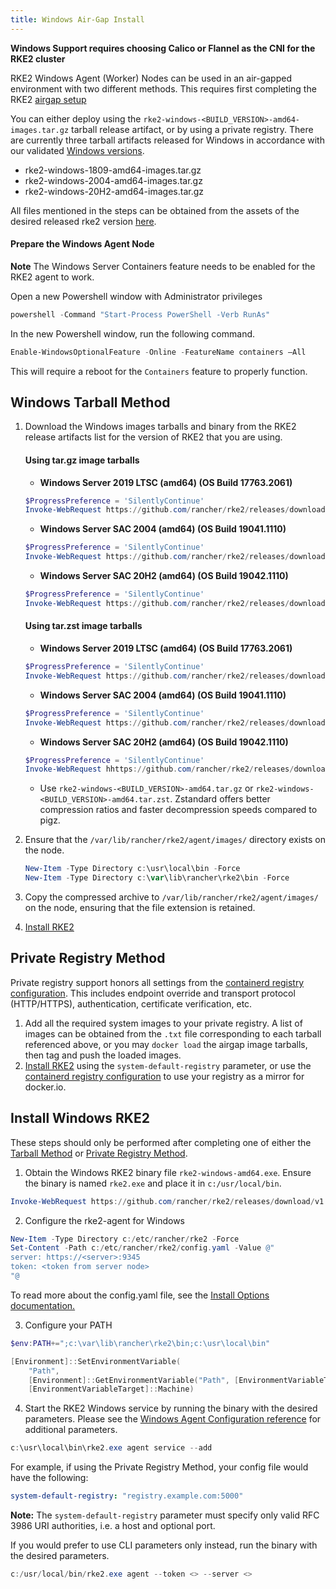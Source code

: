 ```yaml
---
title: Windows Air-Gap Install
---
```


**Windows Support requires choosing Calico or Flannel as the CNI for the RKE2 cluster**

RKE2 Windows Agent (Worker) Nodes can be used in an air-gapped environment with two different methods. This requires first completing the RKE2 [airgap setup](./airgap.md)

You can either deploy using the `rke2-windows-<BUILD_VERSION>-amd64-images.tar.gz` tarball release artifact, or by using a private registry. There are currently three tarball artifacts released for Windows in accordance with our validated [Windows versions](requirements.md#windows).

- rke2-windows-1809-amd64-images.tar.gz
- rke2-windows-2004-amd64-images.tar.gz
- rke2-windows-20H2-amd64-images.tar.gz

All files mentioned in the steps can be obtained from the assets of the desired released rke2 version [here](https://github.com/rancher/rke2/releases).

#### Prepare the Windows Agent Node
**Note** The Windows Server Containers feature needs to be enabled for the RKE2 agent to work.

Open a new Powershell window with Administrator privileges
```powershell
powershell -Command "Start-Process PowerShell -Verb RunAs"
```

In the new Powershell window, run the following command.
```powershell
Enable-WindowsOptionalFeature -Online -FeatureName containers –All
```
This will require a reboot for the `Containers` feature to properly function.

## Windows Tarball Method
    
1. Download the Windows images tarballs and binary from the RKE2 release artifacts list for the version of RKE2 that you are using.
        
    #### Using tar.gz image tarballs

    - **Windows Server 2019 LTSC (amd64) (OS Build 17763.2061)**

    ``` powershell
    $ProgressPreference = 'SilentlyContinue'
    Invoke-WebRequest https://github.com/rancher/rke2/releases/download/v1.26.10%2Brke2r2/rke2-windows-1809-amd64-images.tar.gz -OutFile /var/lib/rancher/rke2/agent/images/rke2-windows-1809-amd64-images.tar.gz 
    ```


    - **Windows Server SAC 2004 (amd64) (OS Build 19041.1110)**

    ``` powershell
    $ProgressPreference = 'SilentlyContinue'  
    Invoke-WebRequest https://github.com/rancher/rke2/releases/download/v1.26.10%2Brke2r2/rke2-windows-2004-amd64-images.tar.gz -OutFile c:/var/lib/rancher/rke2/agent/images/rke2-windows-2004-amd64-images.tar.gz
    ```

    - **Windows Server SAC 20H2 (amd64) (OS Build 19042.1110)**

    ``` powershell
    $ProgressPreference = 'SilentlyContinue'  
    Invoke-WebRequest https://github.com/rancher/rke2/releases/download/v1.26.10%2Brke2r2/rke2-windows-20H2-amd64-images.tar.gz -OutFile c:/var/lib/rancher/rke2/agent/images/rke2-windows-20H2-amd64-images.tar.gz 
    ```

    #### Using tar.zst image tarballs

    - **Windows Server 2019 LTSC (amd64) (OS Build 17763.2061)**

    ``` powershell
    $ProgressPreference = 'SilentlyContinue'  
    Invoke-WebRequest https://github.com/rancher/rke2/releases/download/v1.26.10%2Brke2r2/rke2-windows-1809-amd64-images.tar.zst -OutFile /var/lib/rancher/rke2/agent/images/rke2-windows-1809-amd64-images.tar.zst 
    ```


    - **Windows Server SAC 2004 (amd64) (OS Build 19041.1110)**

    ``` powershell
    $ProgressPreference = 'SilentlyContinue'  
    Invoke-WebRequest https://github.com/rancher/rke2/releases/download/v1.26.10%2Brke2r2/rke2-windows-2004-amd64-images.tar.zst -OutFile c:/var/lib/rancher/rke2/agent/images/rke2-windows-2004-amd64-images.tar.zst 
    ```

    - **Windows Server SAC 20H2 (amd64) (OS Build 19042.1110)**

    ``` powershell
    $ProgressPreference = 'SilentlyContinue'
    Invoke-WebRequest hhttps://github.com/rancher/rke2/releases/download/v1.26.10%2Brke2r2/rke2-windows-20H2-amd64-images.tar.zst -OutFile c:/var/lib/rancher/rke2/agent/images/rke2-windows-20H2-amd64-images.tar.zst
    ```

    - Use `rke2-windows-<BUILD_VERSION>-amd64.tar.gz` or `rke2-windows-<BUILD_VERSION>-amd64.tar.zst`. Zstandard offers better compression ratios and faster decompression speeds compared to pigz.

2. Ensure that the `/var/lib/rancher/rke2/agent/images/` directory exists on the node.

    ```powershell
    New-Item -Type Directory c:\usr\local\bin -Force
    New-Item -Type Directory c:\var\lib\rancher\rke2\bin -Force
    ```

3. Copy the compressed archive to `/var/lib/rancher/rke2/agent/images/` on the node, ensuring that the file extension is retained.

4. [Install RKE2](#install-windows-rke2)

## Private Registry Method
Private registry support honors all settings from the [containerd registry configuration](./containerd_registry_configuration.md). This includes endpoint override and transport protocol (HTTP/HTTPS), authentication, certificate verification, etc.

1. Add all the required system images to your private registry. A list of images can be obtained from the `.txt` file corresponding to each tarball referenced above, or you may `docker load` the airgap image tarballs, then tag and push the loaded images.
2. [Install RKE2](#install-windows-rke2) using the `system-default-registry` parameter, or use the [containerd registry configuration](./containerd_registry_configuration.md) to use your registry as a mirror for docker.io.

## Install Windows RKE2

These steps should only be performed after completing one of either the [Tarball Method](#windows-tarball-method) or [Private Registry Method](#private-registry-method).

1. Obtain the Windows RKE2 binary file `rke2-windows-amd64.exe`. Ensure the binary is named `rke2.exe` and place it in `c:/usr/local/bin`. 
```powershell
Invoke-WebRequest https://github.com/rancher/rke2/releases/download/v1.26.10%2Brke2r2/rke2-windows-amd64.exe -OutFile c:/usr/local/bin/rke2.exe
```

2. Configure the rke2-agent for Windows
```powershell
New-Item -Type Directory c:/etc/rancher/rke2 -Force
Set-Content -Path c:/etc/rancher/rke2/config.yaml -Value @"
server: https://<server>:9345
token: <token from server node>
"@
```

To read more about the config.yaml file, see the [Install Options documentation.](configuration.md#configuration-file)

3. Configure your PATH
```powershell
$env:PATH+=";c:\var\lib\rancher\rke2\bin;c:\usr\local\bin"

[Environment]::SetEnvironmentVariable(
    "Path",
    [Environment]::GetEnvironmentVariable("Path", [EnvironmentVariableTarget]::Machine) + ";c:\var\lib\rancher\rke2\bin;c:\usr\local\bin",
    [EnvironmentVariableTarget]::Machine)
```

4. Start the RKE2 Windows service by running the binary with the desired parameters. Please see the [Windows Agent Configuration reference](../reference/windows_agent_config.md) for additional parameters.  

```powershell
c:\usr\local\bin\rke2.exe agent service --add
```

For example, if using the Private Registry Method, your config file would have the following:
```yaml
system-default-registry: "registry.example.com:5000"
```

**Note:** The `system-default-registry` parameter must specify only valid RFC 3986 URI authorities, i.e. a host and optional port.

If you would prefer to use CLI parameters only instead, run the binary with the desired parameters. 

```powershell
c:/usr/local/bin/rke2.exe agent --token <> --server <>
```
